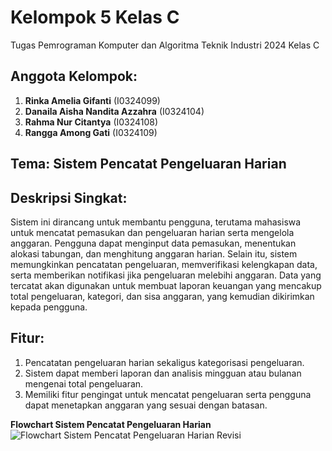 # Kelompok 5 Kelas C
Tugas Pemrograman Komputer dan Algoritma Teknik Industri 2024 Kelas C

## Anggota Kelompok:
1. **Rinka Amelia Gifanti** (I0324099)
2. **Danaila Aisha Nandita Azzahra** (I0324104)
3. **Rahma Nur Citantya** (I0324108)
4. **Rangga Among Gati** (I0324109)

## Tema: Sistem Pencatat Pengeluaran Harian

## Deskripsi Singkat:
Sistem ini dirancang untuk membantu pengguna, terutama mahasiswa untuk mencatat pemasukan dan pengeluaran harian serta mengelola anggaran. Pengguna dapat menginput data pemasukan, menentukan alokasi tabungan, dan menghitung anggaran harian. Selain itu, sistem memungkinkan pencatatan pengeluaran, memverifikasi kelengkapan data, serta memberikan notifikasi jika pengeluaran melebihi anggaran. Data yang tercatat akan digunakan untuk membuat laporan keuangan yang mencakup total pengeluaran, kategori, dan sisa anggaran, yang kemudian dikirimkan kepada pengguna.

## Fitur:
1. Pencatatan pengeluaran harian sekaligus kategorisasi pengeluaran. 
2. Sistem dapat memberi laporan dan analisis mingguan atau bulanan mengenai total pengeluaran. 
3. Memiliki fitur pengingat untuk mencatat pengeluaran serta pengguna dapat menetapkan anggaran yang sesuai dengan batasan.

**Flowchart Sistem Pencatat Pengeluaran Harian**
![Flowchart Sistem Pencatat Pengeluaran Harian Revisi](https://github.com/user-attachments/assets/0f2c0b51-539d-494e-8519-14d2e664ba4c)


   
